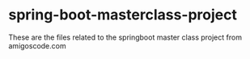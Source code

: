 # spring-boot-masterclass-project
These are the files related to the springboot master class project from amigoscode.com
